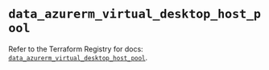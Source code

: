 # `data_azurerm_virtual_desktop_host_pool`

Refer to the Terraform Registry for docs: [`data_azurerm_virtual_desktop_host_pool`](https://registry.terraform.io/providers/hashicorp/azurerm/4.45.0/docs/data-sources/virtual_desktop_host_pool).
